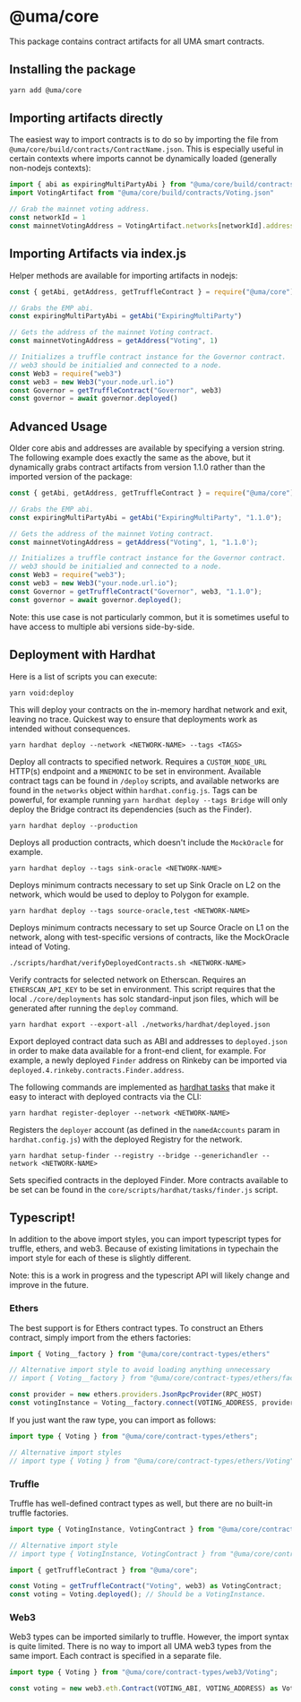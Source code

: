 # @uma/core

This package contains contract artifacts for all UMA smart contracts.

## Installing the package

```bash
yarn add @uma/core
```

## Importing artifacts directly

The easiest way to import contracts is to do so by importing the file from
`@uma/core/build/contracts/ContractName.json`. This is especially useful in certain contexts where imports cannot be
dynamically loaded (generally non-nodejs contexts):

```js
import { abi as expiringMultiPartyAbi } from "@uma/core/build/contracts/ExpiringMultiParty.json"
import VotingArtifact from "@uma/core/build/contracts/Voting.json"

// Grab the mainnet voting address.
const networkId = 1
const mainnetVotingAddress = VotingArtifact.networks[networkId].address
```

## Importing Artifacts via index.js

Helper methods are available for importing artifacts in nodejs:

```js
const { getAbi, getAddress, getTruffleContract } = require("@uma/core")

// Grabs the EMP abi.
const expiringMultiPartyAbi = getAbi("ExpiringMultiParty")

// Gets the address of the mainnet Voting contract.
const mainnetVotingAddress = getAddress("Voting", 1)

// Initializes a truffle contract instance for the Governor contract.
// web3 should be initialied and connected to a node.
const Web3 = require("web3")
const web3 = new Web3("your.node.url.io")
const Governor = getTruffleContract("Governor", web3)
const governor = await governor.deployed()
```

## Advanced Usage

Older core abis and addresses are available by specifying a version string. The following example does exactly the same
as the above, but it dynamically grabs contract artifacts from version 1.1.0 rather than the imported version of the
package:

```js
const { getAbi, getAddress, getTruffleContract } = require("@uma/core");

// Grabs the EMP abi.
const expiringMultiPartyAbi = getAbi("ExpiringMultiParty", "1.1.0");

// Gets the address of the mainnet Voting contract.
const mainnetVotingAddress = getAddress("Voting", 1, "1.1.0');

// Initializes a truffle contract instance for the Governor contract.
// web3 should be initialied and connected to a node.
const Web3 = require("web3");
const web3 = new Web3("your.node.url.io");
const Governor = getTruffleContract("Governor", web3, "1.1.0");
const governor = await governor.deployed();
```

Note: this use case is not particularly common, but it is sometimes useful to have access to multiple abi versions
side-by-side.

## Deployment with Hardhat

Here is a list of scripts you can execute:

`yarn void:deploy`

This will deploy your contracts on the in-memory hardhat network and exit, leaving no trace. Quickest way to ensure that deployments work as intended without consequences.

`yarn hardhat deploy --network <NETWORK-NAME> --tags <TAGS>`

Deploy all contracts to specified network. Requires a `CUSTOM_NODE_URL` HTTP(s) endpoint and a `MNEMONIC` to be set in environment. Available contract tags can be found in `/deploy` scripts, and available networks are found in the `networks` object within `hardhat.config.js`. Tags can be powerful, for example running `yarn hardhat deploy --tags Bridge` will only deploy the Bridge contract its dependencies (such as the Finder).

`yarn hardhat deploy --production`

Deploys all production contracts, which doesn't include the `MockOracle` for example.

`yarn hardhat deploy --tags sink-oracle <NETWORK-NAME>`

Deploys minimum contracts necessary to set up Sink Oracle on L2 on the network, which would be used to deploy to Polygon for example.

`yarn hardhat deploy --tags source-oracle,test <NETWORK-NAME>`

Deploys minimum contracts necessary to set up Source Oracle on L1 on the network, along with test-specific versions of contracts, like the MockOracle intead of Voting.

`./scripts/hardhat/verifyDeployedContracts.sh <NETWORK-NAME>`

Verify contracts for selected network on Etherscan. Requires an `ETHERSCAN_API_KEY` to be set in environment. This script requires that the local `./core/deployments` has solc standard-input json files, which will be generated after running the `deploy` command.

`yarn hardhat export --export-all ./networks/hardhat/deployed.json`

Export deployed contract data such as ABI and addresses to `deployed.json` in order to make data available for a front-end client, for example. For example, a newly deployed `Finder` address on Rinkeby can be imported via `deployed.4.rinkeby.contracts.Finder.address`.

The following commands are implemented as [hardhat tasks](https://hardhat.org/guides/create-task.html) that make it easy to interact with deployed contracts via the CLI:

`yarn hardhat register-deployer --network <NETWORK-NAME>`

Registers the `deployer` account (as defined in the `namedAccounts` param in `hardhat.config.js`) with the deployed Registry for the network.

`yarn hardhat setup-finder --registry --bridge --generichandler --network <NETWORK-NAME>`

Sets specified contracts in the deployed Finder. More contracts available to be set can be found in the `core/scripts/hardhat/tasks/finder.js` script.

## Typescript!

In addition to the above import styles, you can import typescript types for truffle, ethers, and web3. Because of existing
limitations in typechain the import style for each of these is slightly different.

Note: this is a work in progress and the typescript API will likely change and improve in the future.

### Ethers

The best support is for Ethers contract types. To construct an Ethers contract, simply import from the ethers factories:

```ts
import { Voting__factory } from "@uma/core/contract-types/ethers"

// Alternative import style to avoid loading anything unnecessary
// import { Voting__factory } from "@uma/core/contract-types/ethers/factories/Voting__factory"

const provider = new ethers.providers.JsonRpcProvider(RPC_HOST)
const votingInstance = Voting__factory.connect(VOTING_ADDRESS, provider)
```

If you just want the raw type, you can import as follows:

```ts
import type { Voting } from "@uma/core/contract-types/ethers";

// Alternative import styles
// import type { Voting } from "@uma/core/contract-types/ethers/Voting";
```

### Truffle

Truffle has well-defined contract types as well, but there are no built-in truffle factories.

```ts
import type { VotingInstance, VotingContract } from "@uma/core/contract-types/truffle";

// Alternative import style
// import type { VotingInstance, VotingContract } from "@uma/core/contract-types/truffle/Voting";

import { getTruffleContract } from "@uma/core";

const Voting = getTruffleContract("Voting", web3) as VotingContract;
const voting = Voting.deployed(); // Should be a VotingInstance.
```

### Web3

Web3 types can be imported similarly to truffle. However, the import syntax is quite limited. There is no way to import
all UMA web3 types from the same import. Each contract is specified in a separate file.

```ts
import type { Voting } from "@uma/core/contract-types/web3/Voting";

const voting = new web3.eth.Contract(VOTING_ABI, VOTING_ADDRESS) as Voting;
```
